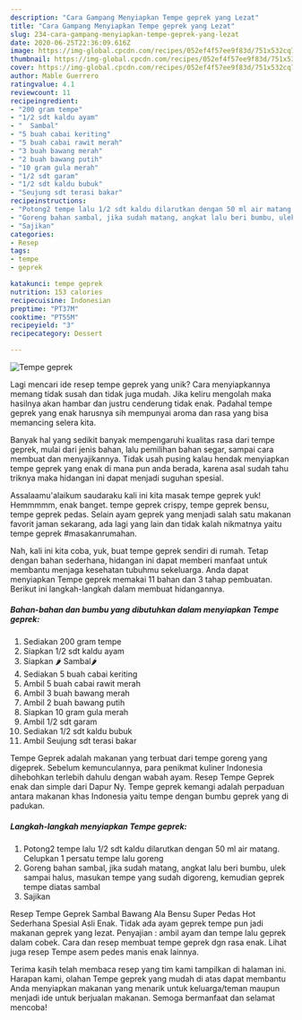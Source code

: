 ```yaml
---
description: "Cara Gampang Menyiapkan Tempe geprek yang Lezat"
title: "Cara Gampang Menyiapkan Tempe geprek yang Lezat"
slug: 234-cara-gampang-menyiapkan-tempe-geprek-yang-lezat
date: 2020-06-25T22:36:09.616Z
image: https://img-global.cpcdn.com/recipes/052ef4f57ee9f83d/751x532cq70/tempe-geprek-foto-resep-utama.jpg
thumbnail: https://img-global.cpcdn.com/recipes/052ef4f57ee9f83d/751x532cq70/tempe-geprek-foto-resep-utama.jpg
cover: https://img-global.cpcdn.com/recipes/052ef4f57ee9f83d/751x532cq70/tempe-geprek-foto-resep-utama.jpg
author: Mable Guerrero
ratingvalue: 4.1
reviewcount: 11
recipeingredient:
- "200 gram tempe"
- "1/2 sdt kaldu ayam"
- "  Sambal"
- "5 buah cabai keriting"
- "5 buah cabai rawit merah"
- "3 buah bawang merah"
- "2 buah bawang putih"
- "10 gram gula merah"
- "1/2 sdt garam"
- "1/2 sdt kaldu bubuk"
- "Seujung sdt terasi bakar"
recipeinstructions:
- "Potong2 tempe lalu 1/2 sdt kaldu dilarutkan dengan 50 ml air matang. Celupkan 1 persatu tempe lalu goreng"
- "Goreng bahan sambal, jika sudah matang, angkat lalu beri bumbu, ulek sampai halus, masukan tempe yang sudah digoreng, kemudian geprek tempe diatas sambal"
- "Sajikan"
categories:
- Resep
tags:
- tempe
- geprek

katakunci: tempe geprek 
nutrition: 153 calories
recipecuisine: Indonesian
preptime: "PT37M"
cooktime: "PT55M"
recipeyield: "3"
recipecategory: Dessert

---
```



![Tempe geprek](https://img-global.cpcdn.com/recipes/052ef4f57ee9f83d/751x532cq70/tempe-geprek-foto-resep-utama.jpg)

Lagi mencari ide resep tempe geprek yang unik? Cara menyiapkannya memang tidak susah dan tidak juga mudah. Jika keliru mengolah maka hasilnya akan hambar dan justru cenderung tidak enak. Padahal tempe geprek yang enak harusnya sih mempunyai aroma dan rasa yang bisa memancing selera kita.

Banyak hal yang sedikit banyak mempengaruhi kualitas rasa dari tempe geprek, mulai dari jenis bahan, lalu pemilihan bahan segar, sampai cara membuat dan menyajikannya. Tidak usah pusing kalau hendak menyiapkan tempe geprek yang enak di mana pun anda berada, karena asal sudah tahu triknya maka hidangan ini dapat menjadi suguhan spesial.

Assalaamu&#39;alaikum saudaraku kali ini kita masak tempe geprek yuk! Hemmmmm, enak banget. tempe geprek crispy, tempe geprek bensu, tempe geprek pedas. Selain ayam geprek yang menjadi salah satu makanan favorit jaman sekarang, ada lagi yang lain dan tidak kalah nikmatnya yaitu tempe geprek #masakanrumahan.


Nah, kali ini kita coba, yuk, buat tempe geprek sendiri di rumah. Tetap dengan bahan sederhana, hidangan ini dapat memberi manfaat untuk membantu menjaga kesehatan tubuhmu sekeluarga. Anda dapat menyiapkan Tempe geprek memakai 11 bahan dan 3 tahap pembuatan. Berikut ini langkah-langkah dalam membuat hidangannya.

<!--inarticleads1-->

##### Bahan-bahan dan bumbu yang dibutuhkan dalam menyiapkan Tempe geprek:

1. Sediakan 200 gram tempe
1. Siapkan 1/2 sdt kaldu ayam
1. Siapkan  🌶️ Sambal🌶️
1. Sediakan 5 buah cabai keriting
1. Ambil 5 buah cabai rawit merah
1. Ambil 3 buah bawang merah
1. Ambil 2 buah bawang putih
1. Siapkan 10 gram gula merah
1. Ambil 1/2 sdt garam
1. Sediakan 1/2 sdt kaldu bubuk
1. Ambil Seujung sdt terasi bakar


Tempe Geprek adalah makanan yang terbuat dari tempe goreng yang digeprek. Sebelum kemunculannya, para penikmat kuliner Indonesia dihebohkan terlebih dahulu dengan wabah ayam. Resep Tempe Geprek enak dan simple dari Dapur Ny. Tempe geprek kemangi adalah perpaduan antara makanan khas Indonesia yaitu tempe dengan bumbu geprek yang di padukan. 

<!--inarticleads2-->

##### Langkah-langkah menyiapkan Tempe geprek:

1. Potong2 tempe lalu 1/2 sdt kaldu dilarutkan dengan 50 ml air matang. Celupkan 1 persatu tempe lalu goreng
1. Goreng bahan sambal, jika sudah matang, angkat lalu beri bumbu, ulek sampai halus, masukan tempe yang sudah digoreng, kemudian geprek tempe diatas sambal
1. Sajikan


Resep Tempe Geprek Sambal Bawang Ala Bensu Super Pedas Hot Sederhana Spesial Asli Enak. Tidak ada ayam geprek tempe pun jadi makanan geprek yang lezat. Penyajian : ambil ayam dan tempe lalu geprek dalam cobek. Cara dan resep membuat tempe geprek dgn rasa enak. Lihat juga resep Tempe asem pedes manis enak lainnya. 

Terima kasih telah membaca resep yang tim kami tampilkan di halaman ini. Harapan kami, olahan Tempe geprek yang mudah di atas dapat membantu Anda menyiapkan makanan yang menarik untuk keluarga/teman maupun menjadi ide untuk berjualan makanan. Semoga bermanfaat dan selamat mencoba!
